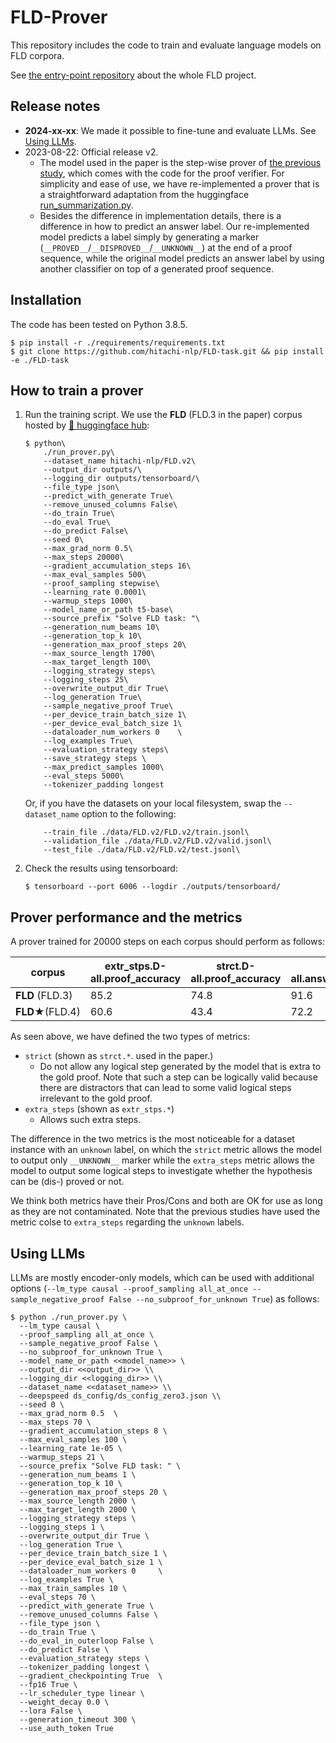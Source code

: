 # FLD-Prover
This repository includes the code to train and evaluate language models on FLD corpora.  

See [the entry-point repository](https://github.com/hitachi-nlp/FLD.git) about the whole FLD project.

## Release notes
* **2024-xx-xx**: We made it possible to fine-tune and evaluate LLMs. See [Using LLMs](#using-llms).
* 2023-08-22: Official release v2.
    * The model used in the paper is the step-wise prover of [the previous study](https://github.com/princeton-nlp/NLProofS), which comes with the code for the proof verifier. For simplicity and ease of use, we have re-implemented a prover that is a straightforward adaptation from the huggingface [run_summarization.py](https://github.com/huggingface/transformers/blob/main/examples/pytorch/summarization/run_summarization.py).
    * Besides the difference in implementation details, there is a difference in how to predict an answer label. Our re-implemented model predicts a label simply by generating a marker (`__PROVED__`/`__DISPROVED__`/`__UNKNOWN__`) at the end of a proof sequence, while the original model predicts an answer label by using another classifier on top of a generated proof sequence.

## Installation
The code has been tested on Python 3.8.5.
```console
$ pip install -r ./requirements/requirements.txt
$ git clone https://github.com/hitachi-nlp/FLD-task.git && pip install -e ./FLD-task
```

## How to train a prover

1. Run the training script. We use the **FLD** (FLD.3 in the paper) corpus hosted by [🤗 huggingface hub](https://huggingface.co/datasets/hitachi-nlp/FLD.v2):

    ```console
    $ python\
        ./run_prover.py\
        --dataset_name hitachi-nlp/FLD.v2\
        --output_dir outputs/\
        --logging_dir outputs/tensorboard/\
        --file_type json\
        --predict_with_generate True\
        --remove_unused_columns False\
        --do_train True\
        --do_eval True\
        --do_predict False\
        --seed 0\
        --max_grad_norm 0.5\
        --max_steps 20000\
        --gradient_accumulation_steps 16\
        --max_eval_samples 500\
        --proof_sampling stepwise\
        --learning_rate 0.0001\
        --warmup_steps 1000\
        --model_name_or_path t5-base\
        --source_prefix "Solve FLD task: "\
        --generation_num_beams 10\
        --generation_top_k 10\
        --generation_max_proof_steps 20\
        --max_source_length 1700\
        --max_target_length 100\
        --logging_strategy steps\
        --logging_steps 25\
        --overwrite_output_dir True\
        --log_generation True\
        --sample_negative_proof True\
        --per_device_train_batch_size 1\
        --per_device_eval_batch_size 1\
        --dataloader_num_workers 0    \
        --log_examples True\
        --evaluation_strategy steps\
        --save_strategy steps \
        --max_predict_samples 1000\
        --eval_steps 5000\
        --tokenizer_padding longest
    ```

    Or, if you have the datasets on your local filesystem, swap the `--dataset_name` option to the following:

    ```console
        --train_file ./data/FLD.v2/FLD.v2/train.jsonl\
        --validation_file ./data/FLD.v2/FLD.v2/valid.jsonl\
        --test_file ./data/FLD.v2/FLD.v2/test.jsonl\
    ```


1. Check the results using tensorboard:

    ```console
    $ tensorboard --port 6006 --logdir ./outputs/tensorboard/
    ```

## Prover performance and the metrics
A prover trained for 20000 steps on each corpus should perform as follows:

| corpus           | extr_stps.D-all.proof_accuracy | strct.D-all.proof_accuracy | D-all.answer_accuracy |
|------------------|--------------------------------|-----------------------------|-----------------------|
| **FLD** (FLD.3)  | 85.2                           | 74.8                        | 91.6                  |
| **FLD★**(FLD.4)   | 60.6                           |43.4                        | 72.2                  |

As seen above, we have defined the two types of metrics:
* `strict` (shown as `strct.*`. used in the paper.)
    * Do not allow any logical step generated by the model that is extra to the gold proof. Note that such a step can be logically valid because there are distractors that can lead to some valid logical steps irrelevant to the gold proof.
* `extra_steps` (shown as `extr_stps.*`)
    * Allows such extra steps.

The difference in the two metrics is the most noticeable for a dataset instance with an `unknown` label, on which the `strict` metric allows the model to output only `__UNKNOWN__` marker while the `extra_steps` metric allows the model to output some logical steps to investigate whether the hypothesis can be (dis-) proved or not.

We think both metrics have their Pros/Cons and both are OK for use as long as they are not contaminated.
Note that the previous studies have used the metric colse to `extra_steps` regarding the `unknown` labels.

## Using LLMs
LLMs are mostly encoder-only models, which can be used with additional options (`--lm_type causal --proof_sampling all_at_once --sample_negative_proof False --no_subproof_for_unknown True`) as follows:
```console
$ python ./run_prover.py \
  --lm_type causal \
  --proof_sampling all_at_once \
  --sample_negative_proof False \
  --no_subproof_for_unknown True \
  --model_name_or_path <<model_name>> \
  --output_dir <<output_dir>> \\
  --logging_dir <<logging_dir>> \\
  --dataset_name <<dataset_name>> \\
  --deepspeed ds_config/ds_config_zero3.json \\
  --seed 0 \
  --max_grad_norm 0.5  \
  --max_steps 70 \
  --gradient_accumulation_steps 8 \
  --max_eval_samples 100 \
  --learning_rate 1e-05 \
  --warmup_steps 21 \
  --source_prefix "Solve FLD task: " \
  --generation_num_beams 1 \
  --generation_top_k 10 \
  --generation_max_proof_steps 20 \
  --max_source_length 2000 \
  --max_target_length 2000 \
  --logging_strategy steps \
  --logging_steps 1 \
  --overwrite_output_dir True \
  --log_generation True \
  --per_device_train_batch_size 1 \
  --per_device_eval_batch_size 1 \
  --dataloader_num_workers 0     \
  --log_examples True \
  --max_train_samples 10 \
  --eval_steps 70 \
  --predict_with_generate True \
  --remove_unused_columns False \
  --file_type json \
  --do_train True \
  --do_eval_in_outerloop False \
  --do_predict False \
  --evaluation_strategy steps \
  --tokenizer_padding longest \
  --gradient_checkpointing True  \
  --fp16 True \
  --lr_scheduler_type linear \
  --weight_decay 0.0 \
  --lora False \
  --generation_timeout 300 \
  --use_auth_token True
  ```
